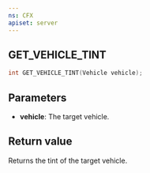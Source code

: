 ```yaml
---
ns: CFX
apiset: server
---
```

## GET_VEHICLE_TINT

```c
int GET_VEHICLE_TINT(Vehicle vehicle);
```

## Parameters
* **vehicle**: The target vehicle.

## Return value
Returns the tint of the target vehicle.